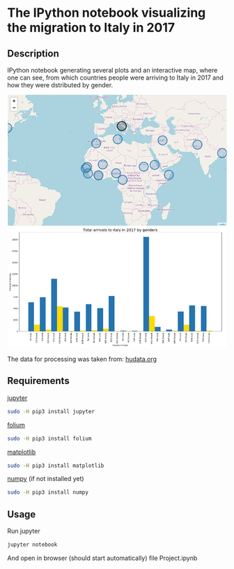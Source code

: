 # The IPython notebook visualizing the migration to Italy in 2017

## Description
IPython notebook generating several plots and an interactive map, where one can see, from which countries people were 
arriving to Italy in 2017 and how they were dstributed by gender.

![sample map image](./sample_map_image.png "Sample map image")
![sample plot image](./sample_plot_image.png "Sample plot image")
 
The data for processing was taken from: [hudata.org](https://data.humdata.org/dataset/yearly-compilation-of-arrivals-to-europe)

## Requirements
[jupyter](https://pypi.org/project/jupyter/)
```bash
sudo -H pip3 install jupyter
```

[folium](https://pypi.org/project/folium/)
```bash
sudo -H pip3 install folium
```

[matplotlib](https://pypi.org/project/matplotlib/)
```bash
sudo -H pip3 install matplotlib
```

[numpy](https://pypi.org/project/numpy/) (if not installed yet)
```bash
sudo -H pip3 install numpy
```

## Usage
Run jupyter 
```bash
jupyter notebook
```
And open in browser (should start automatically) file Project.ipynb